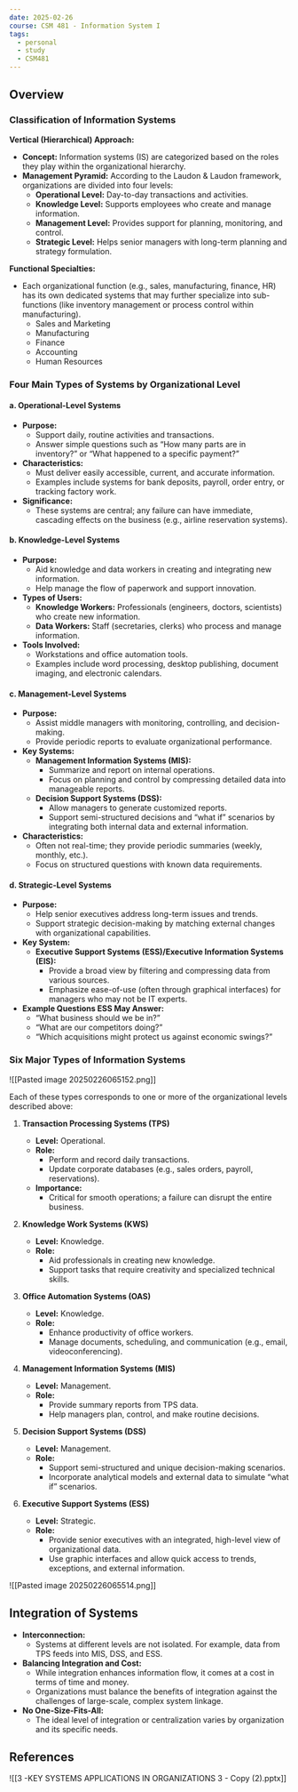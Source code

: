 ```yaml
---
date: 2025-02-26
course: CSM 481 - Information System I
tags:
  - personal
  - study
  - CSM481
---
```


## **Overview**

### Classification of Information Systems

**Vertical (Hierarchical) Approach:**
- **Concept:** Information systems (IS) are categorized based on the roles they play within the organizational hierarchy.
- **Management Pyramid:** According to the Laudon & Laudon framework, organizations are divided into four levels:
    - **Operational Level:** Day-to-day transactions and activities.
    - **Knowledge Level:** Supports employees who create and manage information.
    - **Management Level:** Provides support for planning, monitoring, and control.
    - **Strategic Level:** Helps senior managers with long-term planning and strategy formulation.

**Functional Specialties:**
- Each organizational function (e.g., sales, manufacturing, finance, HR) has its own dedicated systems that may further specialize into sub-functions (like inventory management or process control within manufacturing).
	- Sales and Marketing
	- Manufacturing
	- Finance
	- Accounting
	- Human Resources

### Four Main Types of Systems by Organizational Level

#### a. Operational-Level Systems

- **Purpose:**
    - Support daily, routine activities and transactions.
    - Answer simple questions such as “How many parts are in inventory?” or “What happened to a specific payment?”
- **Characteristics:**
    - Must deliver easily accessible, current, and accurate information.
    - Examples include systems for bank deposits, payroll, order entry, or tracking factory work.
- **Significance:**
    - These systems are central; any failure can have immediate, cascading effects on the business (e.g., airline reservation systems).

#### b. Knowledge-Level Systems

- **Purpose:**
    - Aid knowledge and data workers in creating and integrating new information.
    - Help manage the flow of paperwork and support innovation.
- **Types of Users:**
    - **Knowledge Workers:** Professionals (engineers, doctors, scientists) who create new information.
    - **Data Workers:** Staff (secretaries, clerks) who process and manage information.
- **Tools Involved:**
    - Workstations and office automation tools.
    - Examples include word processing, desktop publishing, document imaging, and electronic calendars.

#### c. Management-Level Systems

- **Purpose:**
    - Assist middle managers with monitoring, controlling, and decision-making.
    - Provide periodic reports to evaluate organizational performance.
- **Key Systems:**
    - **Management Information Systems (MIS):**
        - Summarize and report on internal operations.
        - Focus on planning and control by compressing detailed data into manageable reports.
    - **Decision Support Systems (DSS):**
        - Allow managers to generate customized reports.
        - Support semi-structured decisions and “what if” scenarios by integrating both internal data and external information.
- **Characteristics:**
    - Often not real-time; they provide periodic summaries (weekly, monthly, etc.).
    - Focus on structured questions with known data requirements.

#### d. Strategic-Level Systems

- **Purpose:**
    - Help senior executives address long-term issues and trends.
    - Support strategic decision-making by matching external changes with organizational capabilities.
- **Key System:**
    - **Executive Support Systems (ESS)/Executive Information Systems (EIS):**
        - Provide a broad view by filtering and compressing data from various sources.
        - Emphasize ease-of-use (often through graphical interfaces) for managers who may not be IT experts.
- **Example Questions ESS May Answer:**
    - “What business should we be in?”
    - “What are our competitors doing?”
    - “Which acquisitions might protect us against economic swings?”

### Six Major Types of Information Systems

![[Pasted image 20250226065152.png]]

Each of these types corresponds to one or more of the organizational levels described above:

1. **Transaction Processing Systems (TPS)**
    - **Level:** Operational.
    - **Role:**
        - Perform and record daily transactions.
        - Update corporate databases (e.g., sales orders, payroll, reservations).
    - **Importance:**
        - Critical for smooth operations; a failure can disrupt the entire business.
    
2. **Knowledge Work Systems (KWS)**
    - **Level:** Knowledge.
    - **Role:**
        - Aid professionals in creating new knowledge.
        - Support tasks that require creativity and specialized technical skills.
    
3. **Office Automation Systems (OAS)**
    - **Level:** Knowledge.
    - **Role:**
        - Enhance productivity of office workers.
        - Manage documents, scheduling, and communication (e.g., email, videoconferencing).
    
4. **Management Information Systems (MIS)**
    - **Level:** Management.
    - **Role:**
        - Provide summary reports from TPS data.
        - Help managers plan, control, and make routine decisions.
    
5. **Decision Support Systems (DSS)**
    - **Level:** Management.
    - **Role:**
        - Support semi-structured and unique decision-making scenarios.
        - Incorporate analytical models and external data to simulate “what if” scenarios.
    
6. **Executive Support Systems (ESS)**
    - **Level:** Strategic.
    - **Role:**
        - Provide senior executives with an integrated, high-level view of organizational data.
        - Use graphic interfaces and allow quick access to trends, exceptions, and external information.

![[Pasted image 20250226065514.png]]


## Integration of Systems

- **Interconnection:**
    - Systems at different levels are not isolated. For example, data from TPS feeds into MIS, DSS, and ESS.
- **Balancing Integration and Cost:**
    - While integration enhances information flow, it comes at a cost in terms of time and money.
    - Organizations must balance the benefits of integration against the challenges of large-scale, complex system linkage.
- **No One-Size-Fits-All:**
    - The ideal level of integration or centralization varies by organization and its specific needs.

## **References**

![[3 -KEY SYSTEMS APPLICATIONS IN ORGANIZATIONS 3 - Copy (2).pptx]]
